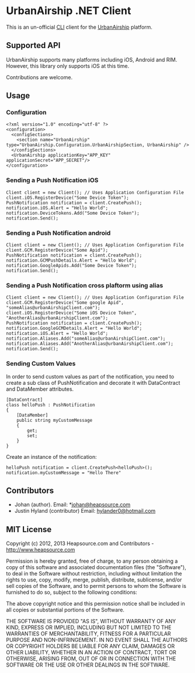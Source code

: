 # UrbanAirship .NET Client

This is an un-official [CLI](http://en.wikipedia.org/wiki/Common_Language_Infrastructure) client for the [UrbanAirship](http://urbanairship.com/) platform.

## Supported API
UrbanAirship supports many platforms including iOS, Android and RIM. However, this library only supports iOS at this time.

Contributions are welcome.

## Usage

### Configuration

    <?xml version="1.0" encoding="utf-8" ?>
    <configuration>
      <configSections>
        <section name="UrbanAirship" type="UrbanAirship.Configuration.UrbanAirshipSection, UrbanAirship" />
      </configSections>
      <UrbanAirship applicationKey="APP_KEY" applicationSecret="APP_SECRET"/>
    </configuration>

### Sending a Push Notification iOS

    Client client = new Client(); // Uses Application Configuration File
    client.iOS.RegisterDevice("Some Device Token");
    PushNotification notification = client.CreatePush();
    notification.iOS.Alert = "Hello World";
    notification.DeviceTokens.Add("Some Device Token");
    notification.Send();

### Sending a Push Notification android

    Client client = new Client(); // Uses Application Configuration File
    client.GCM.RegisterDevice("Some Apid");
    PushNotification notification = client.CreatePush();
    notification.GCMPushDetails.Alert = "Hello World";
    notification.GoogleApids.Add("Some Device Token");
    notification.Send();

### Sending a Push Notification cross plaftorm using alias

    Client client = new Client(); // Uses Application Configuration File
    client.GCM.RegisterDevice("Some google Apid", "someAlias@urbanAirshipClient.com");
	client.iOS.RegisterDevice("Some iOS Device Token", "AnotherAlias@urbanAirshipClient.com");
    PushNotification notification = client.CreatePush();
    notification.GoogleGCMDetails.Alert = "Hello World";
	notification.iOS.Alert = "Hello World";
    notification.Aliases.Add("someAlias@urbanAirshipClient.com");
	notification.Aliases.Add("AnotherAlias@urbanAirshipClient.com");
    notification.Send();

### Sending Custom Values


In order to send custom values as part of the notification, you need to create a sub class of PushNotification and decorate it with DataContract and DataMember attributes.

    [DataContract]
    class helloPush : PushNotification
    {
        [DataMember]
        public string myCustomMessage
        {
            get;
            set;
        }
    }

Create an instance of the notification:

    helloPush notification = client.CreatePush<helloPush>();
    notification.myCustomMessage = "Hello There"

## Contributors

* Johan (author). Email: *johan@heapsource.com
* Justin Hyland (contributor) Email: hylander0@hotmail.com

## MIT License

Copyright (c) 2012, 2013 Heapsource.com and Contributors - http://www.heapsource.com

Permission is hereby granted, free of charge, to any person obtaining a copy
of this software and associated documentation files (the "Software"), to deal
in the Software without restriction, including without limitation the rights
to use, copy, modify, merge, publish, distribute, sublicense, and/or sell
copies of the Software, and to permit persons to whom the Software is
furnished to do so, subject to the following conditions:

The above copyright notice and this permission notice shall be included in
all copies or substantial portions of the Software.

THE SOFTWARE IS PROVIDED "AS IS", WITHOUT WARRANTY OF ANY KIND, EXPRESS OR
IMPLIED, INCLUDING BUT NOT LIMITED TO THE WARRANTIES OF MERCHANTABILITY,
FITNESS FOR A PARTICULAR PURPOSE AND NON-INFRINGEMENT. IN NO EVENT SHALL THE
AUTHORS OR COPYRIGHT HOLDERS BE LIABLE FOR ANY CLAIM, DAMAGES OR OTHER
LIABILITY, WHETHER IN AN ACTION OF CONTRACT, TORT OR OTHERWISE, ARISING FROM,
OUT OF OR IN CONNECTION WITH THE SOFTWARE OR THE USE OR OTHER DEALINGS IN
THE SOFTWARE.
